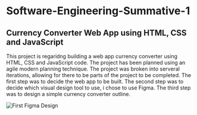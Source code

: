 # **Software-Engineering-Summative-1**

## **Currency Converter Web App using HTML, CSS and JavaScript**

This project is regaridng building a web app currency converter using HTML, CSS and JavaScript code. 
The project has been planned using an agile modern planning technique. 
The project was broken into serveral iterations, allowing for there to be parts of the project to be completed.
The first step was to decide the web app to be built.
The second step was to decide which visual design tool to use, i chose to use Figma. 
The third step was to design a simple currency converter outline.

![First Figma Design](https://user-images.githubusercontent.com/91996898/213736098-0fe766be-d690-49fd-b03e-c475999d70b2.JPG)


